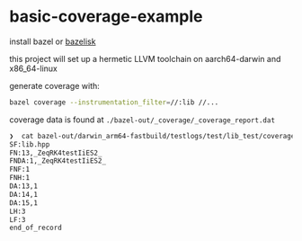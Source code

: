 # basic-coverage-example

install bazel or [bazelisk](https://formulae.brew.sh/formula/bazelisk)

this project will set up a hermetic LLVM toolchain on aarch64-darwin and
x86_64-linux

generate coverage with:

```sh
bazel coverage --instrumentation_filter=//:lib //...
```

coverage data is found at `./bazel-out/_coverage/_coverage_report.dat`

```sh
❯  cat bazel-out/darwin_arm64-fastbuild/testlogs/test/lib_test/coverage.dat
SF:lib.hpp
FN:13,_ZeqRK4testIiES2_
FNDA:1,_ZeqRK4testIiES2_
FNF:1
FNH:1
DA:13,1
DA:14,1
DA:15,1
LH:3
LF:3
end_of_record
```

